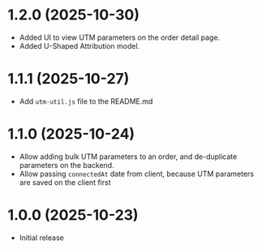 # 1.2.0 (2025-10-30)

- Added UI to view UTM parameters on the order detail page.
- Added U-Shaped Attribution model.

# 1.1.1 (2025-10-27)

- Add `utm-util.js` file to the README.md

# 1.1.0 (2025-10-24)

- Allow adding bulk UTM parameters to an order, and de-duplicate parameters on the backend.
- Allow passing `connectedAt` date from client, because UTM parameters are saved on the client first

# 1.0.0 (2025-10-23)

- Initial release
